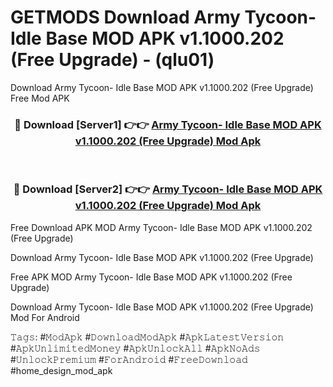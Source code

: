 # GETMODS Download Army Tycoon- Idle Base MOD APK v1.1000.202 (Free Upgrade) - (qlu01)
Download Army Tycoon- Idle Base MOD APK v1.1000.202 (Free Upgrade) Free Mod APK

<div align="center">
<h3>🔴 Download [Server1] 👉👉 <a href="https://apk-comot.site?title=Army_Tycoon-_Idle_Base_MOD_APK_v1.1000.202_(Free_Upgrade)">Army Tycoon- Idle Base MOD APK v1.1000.202 (Free Upgrade) Mod Apk</a></h3><br>

<h3>🔴 Download [Server2] 👉👉 <a href="https://apk-comot.site?title=Army_Tycoon-_Idle_Base_MOD_APK_v1.1000.202_(Free_Upgrade)">Army Tycoon- Idle Base MOD APK v1.1000.202 (Free Upgrade) Mod Apk</a></h3>
</div>


Free Download APK MOD Army Tycoon- Idle Base MOD APK v1.1000.202 (Free Upgrade)

Download Army Tycoon- Idle Base MOD APK v1.1000.202 (Free Upgrade) 

Free APK MOD Army Tycoon- Idle Base MOD APK v1.1000.202 (Free Upgrade) 

Download Army Tycoon- Idle Base MOD APK v1.1000.202 (Free Upgrade) Mod For Android

𝚃𝚊𝚐𝚜: #𝙼𝚘𝚍𝙰𝚙𝚔 #𝙳𝚘𝚠𝚗𝚕𝚘𝚊𝚍𝙼𝚘𝚍𝙰𝚙𝚔 #𝙰𝚙𝚔𝙻𝚊𝚝𝚎𝚜𝚝𝚅𝚎𝚛𝚜𝚒𝚘𝚗 #𝙰𝚙𝚔𝚄𝚗𝚕𝚒𝚖𝚒𝚝𝚎𝚍𝙼𝚘𝚗𝚎𝚢 #𝙰𝚙𝚔𝚄𝚗𝚕𝚘𝚌𝚔𝙰𝚕𝚕 #𝙰𝚙𝚔𝙽𝚘𝙰𝚍𝚜 #𝚄𝚗𝚕𝚘𝚌𝚔𝙿𝚛𝚎𝚖𝚒𝚞𝚖 #𝙵𝚘𝚛𝙰𝚗𝚍𝚛𝚘𝚒𝚍 #𝙵𝚛𝚎𝚎𝙳𝚘𝚠𝚗𝚕𝚘𝚊𝚍 #home_design_mod_apk